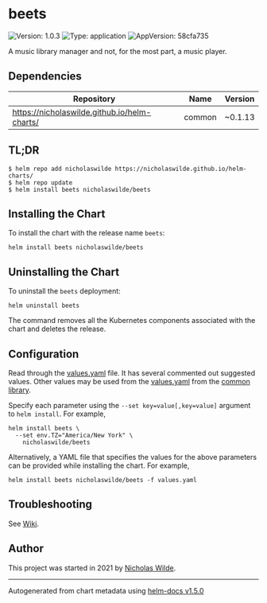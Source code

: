 # beets

![Version: 1.0.3](https://img.shields.io/badge/Version-1.0.3-informational?style=flat-square) ![Type: application](https://img.shields.io/badge/Type-application-informational?style=flat-square) ![AppVersion: 58cfa735](https://img.shields.io/badge/AppVersion-58cfa735-informational?style=flat-square)

A music library manager and not, for the most part, a music player.

## Dependencies

| Repository | Name | Version |
|------------|------|---------|
| https://nicholaswilde.github.io/helm-charts/ | common | ~0.1.13 |

## TL;DR
```console
$ helm repo add nicholaswilde https://nicholaswilde.github.io/helm-charts/
$ helm repo update
$ helm install beets nicholaswilde/beets
```

## Installing the Chart
To install the chart with the release name `beets`:
```console
helm install beets nicholaswilde/beets
```

## Uninstalling the Chart
To uninstall the `beets` deployment:
```console
helm uninstall beets
```
The command removes all the Kubernetes components associated with the chart and deletes the release.

## Configuration

Read through the [values.yaml](./values.yaml) file. It has several commented out suggested values.
Other values may be used from the [values.yaml](../common/values.yaml) from the [common library](../common).

Specify each parameter using the `--set key=value[,key=value]` argument to `helm install`. For example,
```console
helm install beets \
  --set env.TZ="America/New York" \
    nicholaswilde/beets
```

Alternatively, a YAML file that specifies the values for the above parameters can be provided while installing the chart.
For example,
```console
helm install beets nicholaswilde/beets -f values.yaml
```

## Troubleshooting
See [Wiki](https://github.com/nicholaswilde/helm-charts/wiki/Troubleshooting).

## Author
This project was started in 2021 by [Nicholas Wilde](https://github.com/nicholaswilde).

----------------------------------------------
Autogenerated from chart metadata using [helm-docs v1.5.0](https://github.com/norwoodj/helm-docs/releases/v1.5.0)
